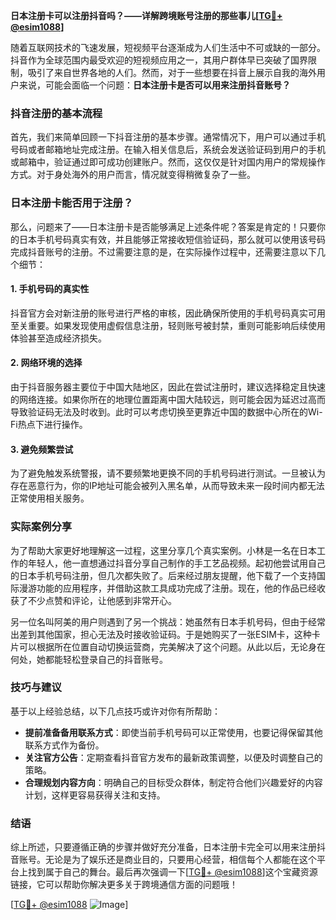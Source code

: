 **日本注册卡可以注册抖音吗？——详解跨境账号注册的那些事儿[[TG💪+ @esim1088](https://t.me/s/esim1088)]**

随着互联网技术的飞速发展，短视频平台逐渐成为人们生活中不可或缺的一部分。抖音作为全球范围内最受欢迎的短视频应用之一，其用户群体早已突破了国界限制，吸引了来自世界各地的人们。然而，对于一些想要在抖音上展示自我的海外用户来说，可能会面临一个问题：**日本注册卡是否可以用来注册抖音账号？**

### 抖音注册的基本流程

首先，我们来简单回顾一下抖音注册的基本步骤。通常情况下，用户可以通过手机号码或者邮箱地址完成注册。在输入相关信息后，系统会发送验证码到用户的手机或邮箱中，验证通过即可成功创建账户。然而，这仅仅是针对国内用户的常规操作方式。对于身处海外的用户而言，情况就变得稍微复杂了一些。

### 日本注册卡能否用于注册？

那么，问题来了——日本注册卡是否能够满足上述条件呢？答案是肯定的！只要你的日本手机号码真实有效，并且能够正常接收短信验证码，那么就可以使用该号码完成抖音账号的注册。不过需要注意的是，在实际操作过程中，还需要注意以下几个细节：

#### 1. 手机号码的真实性
抖音官方会对新注册的账号进行严格的审核，因此确保所使用的手机号码真实可用至关重要。如果发现使用虚假信息注册，轻则账号被封禁，重则可能影响后续使用体验甚至造成经济损失。

#### 2. 网络环境的选择
由于抖音服务器主要位于中国大陆地区，因此在尝试注册时，建议选择稳定且快速的网络连接。如果你所在的地理位置距离中国大陆较远，则可能会因为延迟过高而导致验证码无法及时收到。此时可以考虑切换至更靠近中国的数据中心所在的Wi-Fi热点下进行操作。

#### 3. 避免频繁尝试
为了避免触发系统警报，请不要频繁地更换不同的手机号码进行测试。一旦被认为存在恶意行为，你的IP地址可能会被列入黑名单，从而导致未来一段时间内都无法正常使用相关服务。

### 实际案例分享

为了帮助大家更好地理解这一过程，这里分享几个真实案例。小林是一名在日本工作的年轻人，他一直想通过抖音分享自己制作的手工艺品视频。起初他尝试用自己的日本手机号码注册，但几次都失败了。后来经过朋友提醒，他下载了一个支持国际漫游功能的应用程序，并借助这款工具成功完成了注册。现在，他的作品已经收获了不少点赞和评论，让他感到非常开心。

另一位名叫阿美的用户则遇到了另一个挑战：她虽然有日本手机号码，但由于经常出差到其他国家，担心无法及时接收验证码。于是她购买了一张ESIM卡，这种卡片可以根据所在位置自动切换运营商，完美解决了这个问题。从此以后，无论身在何处，她都能轻松登录自己的抖音账号。

### 技巧与建议

基于以上经验总结，以下几点技巧或许对你有所帮助：

- **提前准备备用联系方式**：即使当前手机号码可以正常使用，也要记得保留其他联系方式作为备份。
- **关注官方公告**：定期查看抖音官方发布的最新政策调整，以便及时调整自己的策略。
- **合理规划内容方向**：明确自己的目标受众群体，制定符合他们兴趣爱好的内容计划，这样更容易获得关注和支持。

### 结语

综上所述，只要遵循正确的步骤并做好充分准备，日本注册卡完全可以用来注册抖音账号。无论是为了娱乐还是商业目的，只要用心经营，相信每个人都能在这个平台上找到属于自己的舞台。最后再次强调一下[[TG💪+ @esim1088](https://t.me/s/esim1088)]这个宝藏资源链接，它可以帮助你解决更多关于跨境通信方面的问题哦！

[[TG💪+ @esim1088](https://t.me/s/esim1088) ![Image](https://i.postimg.cc/4NQfJmqS/Snipaste-2025-05-13-00-14-12.png)]